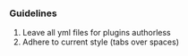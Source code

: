 ### Guidelines

1. Leave all yml files for plugins authorless
2. Adhere to current style (tabs over spaces)
